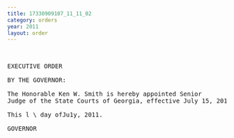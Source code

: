 ```yaml
---
title: 17330909107_11_11_02
category: orders
year: 2011
layout: order
---
```


<pre> 

EXECUTIVE ORDER

BY THE GOVERNOR:

The Honorable Ken W. Smith is hereby appointed Senior
Judge of the State Courts of Georgia, effective July 15, 2011.

This l \ day ofJu1y, 2011.

GOVERNOR

</pre>
